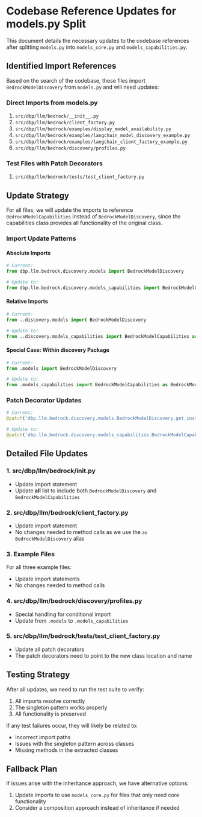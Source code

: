 # Codebase Reference Updates for models.py Split

This document details the necessary updates to the codebase references after splitting `models.py` into `models_core.py` and `models_capabilities.py`.

## Identified Import References

Based on the search of the codebase, these files import `BedrockModelDiscovery` from `models.py` and will need updates:

### Direct Imports from models.py

1. `src/dbp/llm/bedrock/__init__.py`
2. `src/dbp/llm/bedrock/client_factory.py`
3. `src/dbp/llm/bedrock/examples/display_model_availability.py`
4. `src/dbp/llm/bedrock/examples/langchain_model_discovery_example.py`
5. `src/dbp/llm/bedrock/examples/langchain_client_factory_example.py`
6. `src/dbp/llm/bedrock/discovery/profiles.py`

### Test Files with Patch Decorators

1. `src/dbp/llm/bedrock/tests/test_client_factory.py`

## Update Strategy

For all files, we will update the imports to reference `BedrockModelCapabilities` instead of `BedrockModelDiscovery`, since the capabilities class provides all functionality of the original class.

### Import Update Patterns

#### Absolute Imports

```python
# Current:
from dbp.llm.bedrock.discovery.models import BedrockModelDiscovery

# Update to:
from dbp.llm.bedrock.discovery.models_capabilities import BedrockModelCapabilities as BedrockModelDiscovery
```

#### Relative Imports

```python
# Current:
from ..discovery.models import BedrockModelDiscovery

# Update to:
from ..discovery.models_capabilities import BedrockModelCapabilities as BedrockModelDiscovery
```

#### Special Case: Within discovery Package

```python
# Current:
from .models import BedrockModelDiscovery

# Update to:
from .models_capabilities import BedrockModelCapabilities as BedrockModelDiscovery
```

### Patch Decorator Updates

```python
# Current:
@patch('dbp.llm.bedrock.discovery.models.BedrockModelDiscovery.get_instance')

# Update to:
@patch('dbp.llm.bedrock.discovery.models_capabilities.BedrockModelCapabilities.get_instance')
```

## Detailed File Updates

### 1. src/dbp/llm/bedrock/__init__.py

- Update import statement
- Update __all__ list to include both `BedrockModelDiscovery` and `BedrockModelCapabilities`

### 2. src/dbp/llm/bedrock/client_factory.py

- Update import statement
- No changes needed to method calls as we use the `as BedrockModelDiscovery` alias

### 3. Example Files

For all three example files:
- Update import statements
- No changes needed to method calls

### 4. src/dbp/llm/bedrock/discovery/profiles.py

- Special handling for conditional import
- Update from `.models` to `.models_capabilities`

### 5. src/dbp/llm/bedrock/tests/test_client_factory.py

- Update all patch decorators
- The patch decorators need to point to the new class location and name

## Testing Strategy

After all updates, we need to run the test suite to verify:
1. All imports resolve correctly
2. The singleton pattern works properly
3. All functionality is preserved

If any test failures occur, they will likely be related to:
- Incorrect import paths
- Issues with the singleton pattern across classes
- Missing methods in the extracted classes

## Fallback Plan

If issues arise with the inheritance approach, we have alternative options:
1. Update imports to use `models_core.py` for files that only need core functionality
2. Consider a composition approach instead of inheritance if needed
